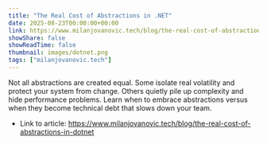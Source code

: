 ```yaml
---
title: "The Real Cost of Abstractions in .NET"
date: 2025-08-23T00:00:00+00:00
link: https://www.milanjovanovic.tech/blog/the-real-cost-of-abstractions-in-dotnet
showShare: false
showReadTime: false
thumbnail: images/dotnet.png
tags: ["milanjovanovic.tech"]
---
```

Not all abstractions are created equal. Some isolate real volatility and protect your system from change. Others quietly pile up complexity and hide performance problems. Learn when to embrace abstractions versus when they become technical debt that slows down your team.

- Link to article: https://www.milanjovanovic.tech/blog/the-real-cost-of-abstractions-in-dotnet